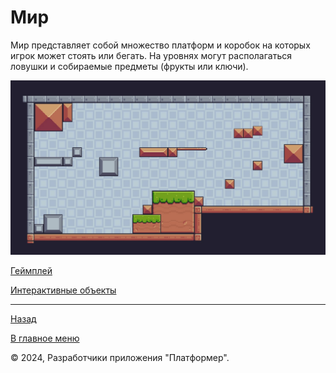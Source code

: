 # Мир

Мир представляет собой множество платформ и коробок на которых игрок может стоять или бегать. 
На уровнях могут располагаться ловушки и собираемые предметы (фрукты или ключи).

![environment](environment.jpg)


[Геймплей](gameplay.md)

[Интерактивные объекты](interactiveObjects.md)

---

[Назад](../main.md)

[В главное меню](../../README.md)

© 2024, Разработчики приложения "Платформер".